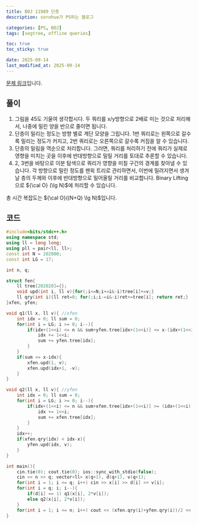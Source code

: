 ```yaml
---
title: BOJ 11989 단층
description: sorohue가 PS하는 블로그

categories: [PS, BOJ]
tags: [segtree, offline queries]

toc: true
toc_sticky: true

date: 2025-09-14
last_modified_at: 2025-09-14
---
```


[문제 링크](https://boj.kr/11989)입니다.

## 풀이

1. 그림을 45도 기울여 생각합시다. 두 쿼리를 x/y방향으로 2배로 미는 것으로 처리해서, 나중에 밀린 양을 반으로 줄이면 됩니다.
2. 단층이 밀리는 정도는 방향 별로 계단 모양을 그립니다. 1번 쿼리로는 왼쪽으로 갈수록 밀리는 정도가 커지고, 2번 쿼리로는 오른쪽으로 갈수록 커짐을 알 수 있습니다.
3. 단층의 밀림을 역순으로 처리합니다. 그러면, 쿼리를 처리하기 전에 쿼리가 실제로 영향을 미치는 곳을 이후에 반대방향으로 밀릴 거리를 토대로 추론할 수 있습니다.
4. 2, 3번을 바탕으로 이분 탐색으로 쿼리가 영향을 미칠 구간의 경계를 찾아낼 수 있습니다. 각 방향으로 밀린 정도를 펜윅 트리로 관리하면서, 이번에 밀려지면서 생겨날 층의 두께와 이후에 반대방향으로 밀어올릴 거리를 비교합니다. Binary Lifting으로 ${\cal O} (\lg N)$에 처리할 수 있습니다.

총 시간 복잡도는 ${\cal O}((N+Q) \lg N)$입니다.

## 코드

```cpp
#include<bits/stdc++.h>
using namespace std;
using ll = long long;
using pll = pair<ll, ll>;
const int N = 202000;
const int LG = 17;

int n, q;

struct fen{
    ll tree[202020]={};
    void upd(int i, ll v){for(;i<=N;i+=i&-i)tree[i]+=v;}
    ll qry(int i){ll ret=0; for(;i;i-=i&-i)ret+=tree[i]; return ret;}
}xfen, yfen;

void q1(ll x, ll v){ //xfen
    int idx = 0; ll sum = 0;
    for(int i = LG; i >= 0; i--){
        if(idx+(1<<i) <= n && sum+yfen.tree[idx+(1<<i)] <= x-(idx+(1<<i))){
            idx += 1<<i;
            sum += yfen.tree[idx];
        }
    }
    if(sum <= x-idx){
        xfen.upd(1, v);
        xfen.upd(idx+1, -v);
    }
}

void q2(ll x, ll v){ //yfen
    int idx = 0; ll sum = 0;
    for(int i = LG; i >= 0; i--){
        if(idx+(1<<i) <= n && sum+xfen.tree[idx+(1<<i)] >= (idx+(1<<i))-x){
            idx += 1<<i;
            sum += xfen.tree[idx];        
        }
    }
    idx++;
    if(xfen.qry(idx) < idx-x){
        yfen.upd(idx, v);
    }
}

int main(){
    cin.tie(0); cout.tie(0); ios::sync_with_stdio(false);
    cin >> n >> q; vector<ll> x(q+1), d(q+1), v(q+1);
    for(int i = 1; i <= q; i++) cin >> x[i] >> d[i] >> v[i];
    for(int i = q; i; i--){
        if(d[i] == 1) q1(x[i], 2*v[i]);
        else q2(x[i], 2*v[i]);
    }
    for(int i = 1; i <= n; i++) cout << (xfen.qry(i)+yfen.qry(i))/2 << '\n';
}
```
